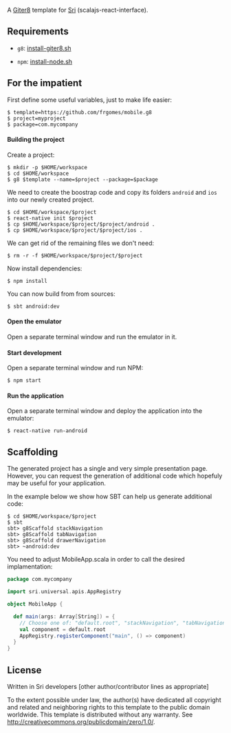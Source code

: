 A [Giter8][g8] template for [Sri][sri] (scalajs-react-interface).

## Requirements

* ``g8``: [install-giter8.sh][install-giter8.sh]

* ``npm``: [install-node.sh][install-node.sh]

## For the impatient

First define some useful variables, just to make life easier:
    
    $ template=https://github.com/frgomes/mobile.g8
    $ project=myproject
    $ package=com.mycompany
    
#### Building the project

Create a project:

    $ mkdir -p $HOME/workspace
    $ cd $HOME/workspace
    $ g8 $template --name=$project --package=$package

We need to create the boostrap code and copy its folders ``android`` and ``ios`` into our newly created project. 
    
    $ cd $HOME/workspace/$project
    $ react-native init $project
    $ cp $HOME/workspace/$project/$project/android .
    $ cp $HOME/workspace/$project/$project/ios .
    
We can get rid of the remaining files we don't need:

    $ rm -r -f $HOME/workspace/$project/$project
    
Now install dependencies:

    $ npm install

You can now build from from sources:

    $ sbt android:dev

#### Open the emulator

Open a separate terminal window and run the emulator in it.

#### Start development

Open a separate terminal window and run NPM:

    $ npm start

#### Run the application

Open a separate terminal window and deploy the application into the emulator:

    $ react-native run-android

## Scaffolding

The generated project has a single and very simple presentation page. However, you can request the generation of additional code which hopefuly may be useful for your application.

In the example below we show how SBT can help us generate additional code:

    $ cd $HOME/workspace/$project
    $ sbt
    sbt> g8Scaffold stackNavigation
    sbt> g8Scaffold tabNavigation
    sbt> g8Scaffold drawerNavigation
    sbt> ~android:dev

You need to adjust MobileApp.scala in order to call the desired implamentation:

```scala
package com.mycompany

import sri.universal.apis.AppRegistry

object MobileApp {

  def main(args: Array[String]) = {
    // Choose one of: "default.root", "stackNavigation", "tabNavigation", "drawerNavigation", ...
    val component = default.root
    AppRegistry.registerComponent("main", () => component)
  }
}
```
    
## License

Written in Sri developers
[other author/contributor lines as appropriate]

To the extent possible under law, the author(s) have dedicated all copyright and related
and neighboring rights to this template to the public domain worldwide.
This template is distributed without any warranty. See <http://creativecommons.org/publicdomain/zero/1.0/>.


[g8]: http://www.foundweekends.org/giter8/
[sri]: http://github.com/scalajs-react-interface/sri
[install-giter8.sh]: http://github.com/frgomes/debian-scripts/blob/master/install-giter8.sh
[install-node.sh]: https://github.com/frgomes/debian-scripts/blob/master/install-node.sh
